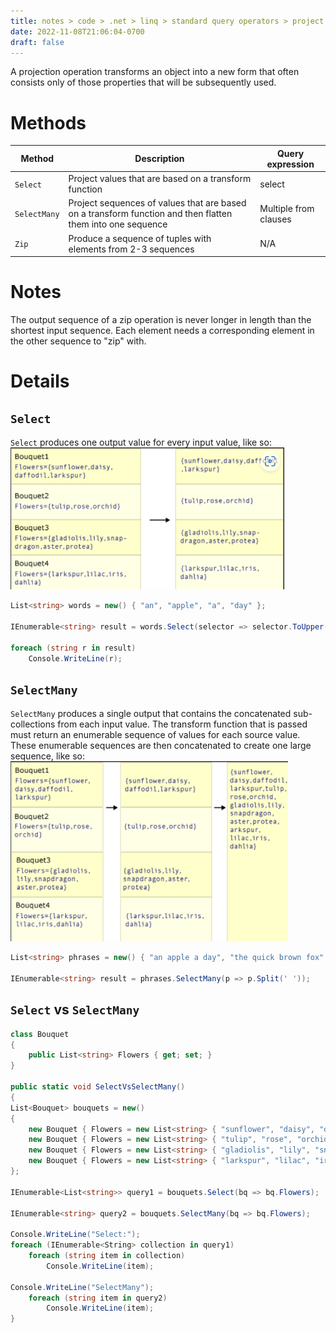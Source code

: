 ```yaml
---
title: notes > code > .net > linq > standard query operators > project
date: 2022-11-08T21:06:04-0700
draft: false
---
```

A projection operation transforms an object into a new form that often consists only of those properties that will be subsequently used.

# Methods
| Method     | Description                                                                                                | Query expression      |
| ---------- | ---------------------------------------------------------------------------------------------------------- | --------------------- |
| `Select`     | Project values that are based on a transform function                                                      | select                |
| `SelectMany` | Project sequences of values that are based on a transform function and then flatten them into one sequence | Multiple from clauses |
| `Zip`        | Produce a sequence of tuples with elements from 2-3 sequences                                              | N/A                   |

# Notes
The output sequence of a zip operation is never longer in length than the shortest input sequence. Each element needs a corresponding element in the other sequence to "zip" with.

# Details
## `Select`
`Select` produces one output value for every input value, like so:  
<img src="Standard-Query-Operators_Project-image1.png" style="width:4.56667in;height:2.36667in" />

```cs
List<string> words = new() { "an", "apple", "a", "day" };

IEnumerable<string> result = words.Select(selector => selector.ToUpper());

foreach (string r in result)
    Console.WriteLine(r);
```

## `SelectMany`
`SelectMany` produces a single output that contains the concatenated sub-collections from each input value. The transform function that is passed must return an enumerable sequence of values for each source value. These enumerable sequences are then concatenated to create one large sequence, like so:
<img src="Standard-Query-Operators_Project-image2.png" style="width:4.625in;height:3in" />

```cs
List<string> phrases = new() { "an apple a day", "the quick brown fox" };

IEnumerable<string> result = phrases.SelectMany(p => p.Split(' '));
```

## `Select` vs `SelectMany`
```cs
class Bouquet
{
    public List<string> Flowers { get; set; }
}

public static void SelectVsSelectMany()
{
List<Bouquet> bouquets = new()
{
    new Bouquet { Flowers = new List<string> { "sunflower", "daisy", "daffodil", "larkspur" }},
    new Bouquet { Flowers = new List<string> { "tulip", "rose", "orchid" }},
    new Bouquet { Flowers = new List<string> { "gladiolis", "lily", "snapdragon", "aster", "protea" }},
    new Bouquet { Flowers = new List<string> { "larkspur", "lilac", "iris", "dahlia" }}
};

IEnumerable<List<string>> query1 = bouquets.Select(bq => bq.Flowers);

IEnumerable<string> query2 = bouquets.SelectMany(bq => bq.Flowers);

Console.WriteLine("Select:");
foreach (IEnumerable<String> collection in query1)
    foreach (string item in collection)
        Console.WriteLine(item);

Console.WriteLine("SelectMany");
    foreach (string item in query2)
        Console.WriteLine(item);
}
```
